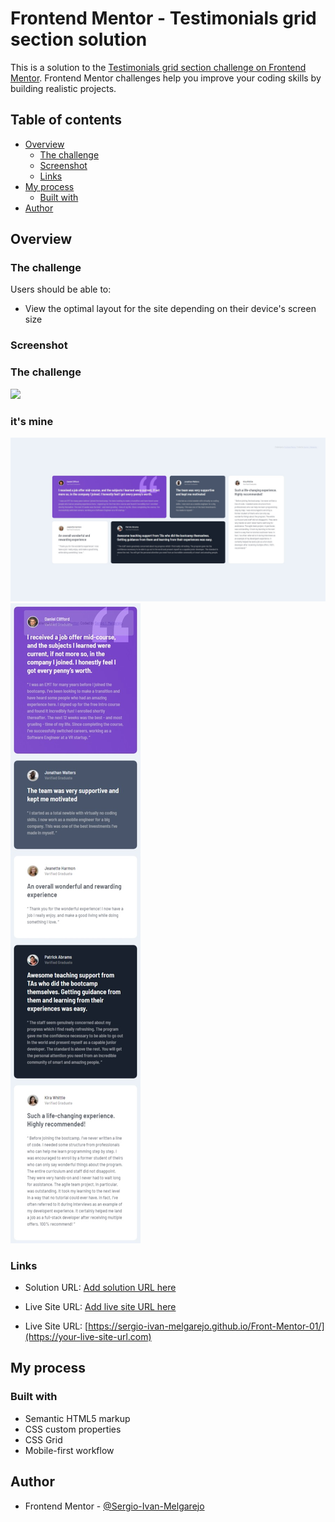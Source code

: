 # Frontend Mentor - Testimonials grid section solution

This is a solution to the [Testimonials grid section challenge on Frontend Mentor](https://www.frontendmentor.io/challenges/testimonials-grid-section-Nnw6J7Un7). Frontend Mentor challenges help you improve your coding skills by building realistic projects. 

## Table of contents

- [Overview](#overview)
  - [The challenge](#the-challenge)
  - [Screenshot](#screenshot)
  - [Links](#links)
- [My process](#my-process)
  - [Built with](#built-with)
- [Author](#author)

## Overview

### The challenge

Users should be able to:

- View the optimal layout for the site depending on their device's screen size

### Screenshot

### The challenge
![](./screenshot.jpg)

### it's mine
![](./design/web_12-10-2021_173023_.jpeg)
![](./design/web_12-10-2021_173116_.jpeg)

### Links

- Solution URL: [Add solution URL here](https://your-solution-url.com)

- Live Site URL: [Add live site URL here](https://sergio-ivan-melgarejo.github.io/Front-Mentor-01/)

- Live Site URL: [https://sergio-ivan-melgarejo.github.io/Front-Mentor-01/](https://your-live-site-url.com)

## My process

### Built with

- Semantic HTML5 markup
- CSS custom properties
- CSS Grid
- Mobile-first workflow


## Author

- Frontend Mentor - [@Sergio-Ivan-Melgarejo](https://www.frontendmentor.io/profile/Sergio-Ivan-Melgarejo)
